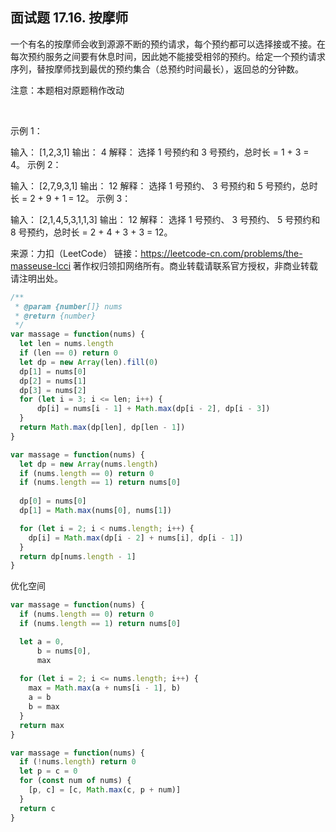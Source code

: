 ## 面试题 17.16. 按摩师

一个有名的按摩师会收到源源不断的预约请求，每个预约都可以选择接或不接。在每次预约服务之间要有休息时间，因此她不能接受相邻的预约。给定一个预约请求序列，替按摩师找到最优的预约集合（总预约时间最长），返回总的分钟数。

注意：本题相对原题稍作改动

 

示例 1：

输入： [1,2,3,1]
输出： 4
解释： 选择 1 号预约和 3 号预约，总时长 = 1 + 3 = 4。
示例 2：

输入： [2,7,9,3,1]
输出： 12
解释： 选择 1 号预约、 3 号预约和 5 号预约，总时长 = 2 + 9 + 1 = 12。
示例 3：

输入： [2,1,4,5,3,1,1,3]
输出： 12
解释： 选择 1 号预约、 3 号预约、 5 号预约和 8 号预约，总时长 = 2 + 4 + 3 + 3 = 12。


来源：力扣（LeetCode）
链接：https://leetcode-cn.com/problems/the-masseuse-lcci
著作权归领扣网络所有。商业转载请联系官方授权，非商业转载请注明出处。

```js
/**
 * @param {number[]} nums
 * @return {number}
 */
var massage = function(nums) {
  let len = nums.length
  if (len == 0) return 0
  let dp = new Array(len).fill(0)
  dp[1] = nums[0]
  dp[2] = nums[1]
  dp[3] = nums[2]
  for (let i = 3; i <= len; i++) {
      dp[i] = nums[i - 1] + Math.max(dp[i - 2], dp[i - 3])
  }
  return Math.max(dp[len], dp[len - 1])
}
```



```js
var massage = function(nums) {
  let dp = new Array(nums.length)
  if (nums.length == 0) return 0
  if (nums.length == 1) return nums[0]
  
  dp[0] = nums[0]
  dp[1] = Math.max(nums[0], nums[1])

  for (let i = 2; i < nums.length; i++) {
    dp[i] = Math.max(dp[i - 2] + nums[i], dp[i - 1])
  }
  return dp[nums.length - 1]
}
```

优化空间
```js
var massage = function(nums) {
  if (nums.length == 0) return 0
  if (nums.length == 1) return nums[0]

  let a = 0,
      b = nums[0],
      max
  
  for (let i = 2; i <= nums.length; i++) {
    max = Math.max(a + nums[i - 1], b)
    a = b
    b = max
  }
  return max
}
```

```js
var massage = function(nums) {
  if (!nums.length) return 0
  let p = c = 0
  for (const num of nums) {
    [p, c] = [c, Math.max(c, p + num)]
  }
  return c
}
```